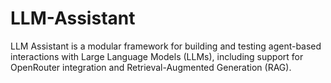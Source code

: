# LLM-Assistant
LLM Assistant is a modular framework for building and testing agent-based interactions with Large Language Models (LLMs), including support for OpenRouter integration and Retrieval-Augmented Generation (RAG).
